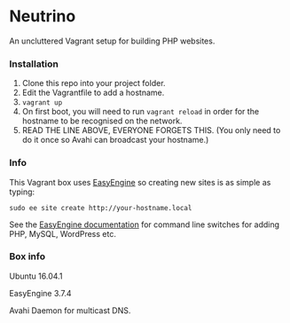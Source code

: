 # Neutrino
An uncluttered Vagrant setup for building PHP websites. 

### Installation
1. Clone this repo into your project folder.
2. Edit the Vagrantfile to add a hostname.
3. `vagrant up`
4. On first boot, you will need to run `vagrant reload` in order for the hostname to be recognised on the network.
5. READ THE LINE ABOVE, EVERYONE FORGETS THIS. (You only need to do it once so Avahi can broadcast your hostname.)

### Info
This Vagrant box uses [EasyEngine](https://easyengine.io) so creating new sites is as simple as typing:

`sudo ee site create http://your-hostname.local`

See the [EasyEngine documentation](https://easyengine.io/docs/) for command line switches for adding PHP, MySQL, WordPress etc.

### Box info
Ubuntu 16.04.1

EasyEngine 3.7.4

Avahi Daemon for multicast DNS.
